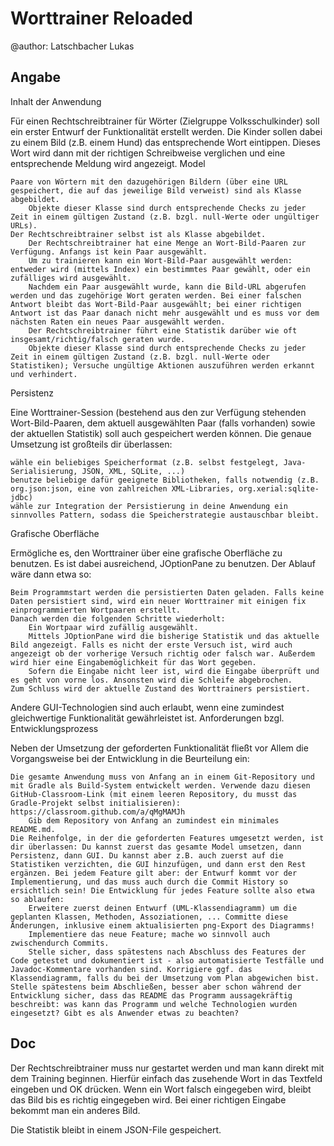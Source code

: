 # Worttrainer Reloaded

@author: Latschbacher Lukas

## Angabe

Inhalt der Anwendung

Für einen Rechtschreibtrainer für Wörter (Zielgruppe Volksschulkinder) soll ein erster Entwurf der Funktionalität erstellt werden. Die Kinder sollen dabei zu einem Bild (z.B. einem Hund) das entsprechende Wort eintippen. Dieses Wort wird dann mit der richtigen Schreibweise verglichen und eine entsprechende Meldung wird angezeigt.
Model

    Paare von Wörtern mit den dazugehörigen Bildern (über eine URL gespeichert, die auf das jeweilige Bild verweist) sind als Klasse abgebildet.
        Objekte dieser Klasse sind durch entsprechende Checks zu jeder Zeit in einem gültigen Zustand (z.B. bzgl. null-Werte oder ungültiger URLs).
    Der Rechtschreibtrainer selbst ist als Klasse abgebildet.
        Der Rechtschreibtrainer hat eine Menge an Wort-Bild-Paaren zur Verfügung. Anfangs ist kein Paar ausgewählt.
        Um zu trainieren kann ein Wort-Bild-Paar ausgewählt werden: entweder wird (mittels Index) ein bestimmtes Paar gewählt, oder ein zufälliges wird ausgewählt.
        Nachdem ein Paar ausgewählt wurde, kann die Bild-URL abgerufen werden und das zugehörige Wort geraten werden. Bei einer falschen Antwort bleibt das Wort-Bild-Paar ausgewählt; bei einer richtigen Antwort ist das Paar danach nicht mehr ausgewählt und es muss vor dem nächsten Raten ein neues Paar ausgewählt werden.
        Der Rechtschreibtrainer führt eine Statistik darüber wie oft insgesamt/richtig/falsch geraten wurde.
        Objekte dieser Klasse sind durch entsprechende Checks zu jeder Zeit in einem gültigen Zustand (z.B. bzgl. null-Werte oder Statistiken); Versuche ungültige Aktionen auszuführen werden erkannt und verhindert.

Persistenz

Eine Worttrainer-Session (bestehend aus den zur Verfügung stehenden Wort-Bild-Paaren, dem aktuell ausgewählten Paar (falls vorhanden) sowie der aktuellen Statistik) soll auch gespeichert werden können. Die genaue Umsetzung ist großteils dir überlassen:

    wähle ein beliebiges Speicherformat (z.B. selbst festgelegt, Java-Serialisierung, JSON, XML, SQLite, ...)
    benutze beliebige dafür geeignete Bibliotheken, falls notwendig (z.B. org.json:json, eine von zahlreichen XML-Libraries, org.xerial:sqlite-jdbc)
    wähle zur Integration der Persistierung in deine Anwendung ein sinnvolles Pattern, sodass die Speicherstrategie austauschbar bleibt.

Grafische Oberfläche

Ermögliche es, den Worttrainer über eine grafische Oberfläche zu benutzen. Es ist dabei ausreichend, JOptionPane zu benutzen. Der Ablauf wäre dann etwa so:

    Beim Programmstart werden die persistierten Daten geladen. Falls keine Daten persistiert sind, wird ein neuer Worttrainer mit einigen fix einprogrammierten Wortpaaren erstellt.
    Danach werden die folgenden Schritte wiederholt:
        Ein Wortpaar wird zufällig ausgewählt.
        Mittels JOptionPane wird die bisherige Statistik und das aktuelle Bild angezeigt. Falls es nicht der erste Versuch ist, wird auch angezeigt ob der vorherige Versuch richtig oder falsch war. Außerdem wird hier eine Eingabemöglichkeit für das Wort gegeben.
        Sofern die Eingabe nicht leer ist, wird die Eingabe überprüft und es geht von vorne los. Ansonsten wird die Schleife abgebrochen.
    Zum Schluss wird der aktuelle Zustand des Worttrainers persistiert.

Andere GUI-Technologien sind auch erlaubt, wenn eine zumindest gleichwertige Funktionalität gewährleistet ist.
Anforderungen bzgl. Entwicklungsprozess

Neben der Umsetzung der geforderten Funktionalität fließt vor Allem die Vorgangsweise bei der Entwicklung in die Beurteilung ein:

    Die gesamte Anwendung muss von Anfang an in einem Git-Repository und mit Gradle als Build-System entwickelt werden. Verwende dazu diesen GitHub-Classroom-Link (mit einem leeren Repository, du musst das Gradle-Projekt selbst initialisieren): https://classroom.github.com/a/qMgMAMJh
        Gib dem Repository von Anfang an zumindest ein minimales README.md.
    Die Reihenfolge, in der die geforderten Features umgesetzt werden, ist dir überlassen: Du kannst zuerst das gesamte Model umsetzen, dann Persistenz, dann GUI. Du kannst aber z.B. auch zuerst auf die Statistiken verzichten, die GUI hinzufügen, und dann erst den Rest ergänzen. Bei jedem Feature gilt aber: der Entwurf kommt vor der Implementierung, und das muss auch durch die Commit History so ersichtlich sein! Die Entwicklung für jedes Feature sollte also etwa so ablaufen:
        Erweitere zuerst deinen Entwurf (UML-Klassendiagramm) um die geplanten Klassen, Methoden, Assoziationen, ... Committe diese Änderungen, inklusive einem aktualisierten png-Export des Diagramms!
        Implementiere das neue Feature; mache wo sinnvoll auch zwischendurch Commits.
        Stelle sicher, dass spätestens nach Abschluss des Features der Code getestet und dokumentiert ist - also automatisierte Testfälle und Javadoc-Kommentare vorhanden sind. Korrigiere ggf. das Klassendiagramm, falls du bei der Umsetzung vom Plan abgewichen bist.
    Stelle spätestens beim Abschließen, besser aber schon während der Entwicklung sicher, dass das README das Programm aussagekräftig beschreibt: was kann das Programm und welche Technologien wurden eingesetzt? Gibt es als Anwender etwas zu beachten?

## Doc


Der Rechtschreibtrainer muss nur gestartet werden und man kann direkt mit dem Training beginnen. Hierfür einfach das zusehende Wort in das Textfeld eingeben und OK drücken. Wenn ein Wort falsch eingegeben wird, bleibt das Bild bis es richtig eingegeben wird. Bei einer richtigen Eingabe bekommt man ein anderes Bild.

Die Statistik bleibt in einem JSON-File gespeichert.
